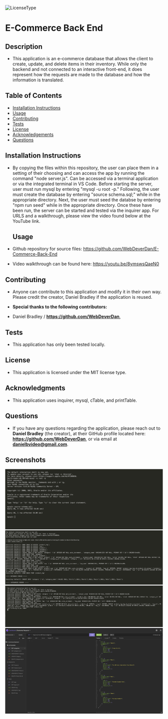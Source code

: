 

  ![LicenseType](https://img.shields.io/badge/License%3A%20-MIT-green)
  # E-Commerce Back End
  
  ## Description
  
  * This application is an e-commerce database that allows the client to create, update, and delete items in their inventory. While only the backend and not connected to an interactive front-end, it does represent how the requests are made to the database and how the information is translated.  
  
  ## Table of Contents
  
  * [Installation Instructions](#Installation-Instructions)
  * [Usage](#Usage)
  * [Contributing](#Contributing)
  * [Tests](#Tests)
  * [License](#License)
  * [Acknowledgements](#Acknowledgements)
  * [Questions](#Questions)
  
  ## Installation Instructions
  
  * By copying the files within this repository, the user can place them in a setting of their choosing and can access the app by running the command "node server.js". Can be accessed via a terminal application or via the integrated terminal in VS Code. Before starting the server, user must run mysql by entering "mysql -u root -p." Following, the user must create the database by entering "source schema.sql;" while in the appropriate directory. Next, the user must seed the databse by entering "npm run seed" while in the appropriate directory. Once these have been run, the server can be started and tested via the inquirer app. For URLS and a walkthrough, please view the video found below at the YouTube link. 
  
    ## Usage
  
  * Github repository for source files: https://github.com/WebDeverDan/E-Commerce-Back-End
  * Video walkthrough can be found here: https://youtu.be/8ymswsQaeN0
  
  ## Contributing
  
  * Anyone can contribute to this application and modify it in their own way. Please credit the creator, Daniel Bradley if the application is reused.
  
  * **Special thanks to the following contributors:** 
  * Daniel Bradley / **https://github.com/WebDeverDan**,
  
  ## Tests
  
  * This application has only been tested locally.
  
  ## License
  
  * This application is licensed under the MIT license type.
  
  ## Acknowledgments
  
  * This application uses inquirer, mysql, cTable, and printTable. 
  
  ## Questions
  * If you have any questions regarding the application, please reach out to **Daniel Bradley** (the creator), at their GitHub profile located here: **https://github.com/WebDeverDan**, or via email at **danielbvideo@gmail.com**.

  ## Screenshots
  ![Image 1 of application:](https://github.com/WebDeverDan/E-Commerce-Back-End/blob/0c4e4ee1ed0f68e6a7d44a1a130ea1d0e1fcbc74/Assets/Screenshots/Database%20Creation.png)
  ![Image 2 of application:](https://github.com/WebDeverDan/E-Commerce-Back-End/blob/0c4e4ee1ed0f68e6a7d44a1a130ea1d0e1fcbc74/Assets/Screenshots/Seeding.png)
  ![Image 3 of application:](https://github.com/WebDeverDan/E-Commerce-Back-End/blob/0c4e4ee1ed0f68e6a7d44a1a130ea1d0e1fcbc74/Assets/Screenshots/Server%20Initialization.png)
  ![Image 4 of application:](https://github.com/WebDeverDan/E-Commerce-Back-End/blob/0c4e4ee1ed0f68e6a7d44a1a130ea1d0e1fcbc74/Assets/Screenshots/Inquirer%20Interface.png)




